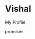 # Vishal
My Profile


<!-- 
http -> networking 
client facebook ka front req. bhejna chahta h, backend server


 -->

 promises